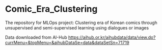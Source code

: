 # Comic_Era_Clustering
The repository for MLOps project: Clustering era of Korean comics through unsupervised and semi-supervised learning using dialogues or images

Data downloaded from AI-Hub
https://aihub.or.kr/aihubdata/data/view.do?currMenu=&topMenu=&aihubDataSe=data&dataSetSn=71719
